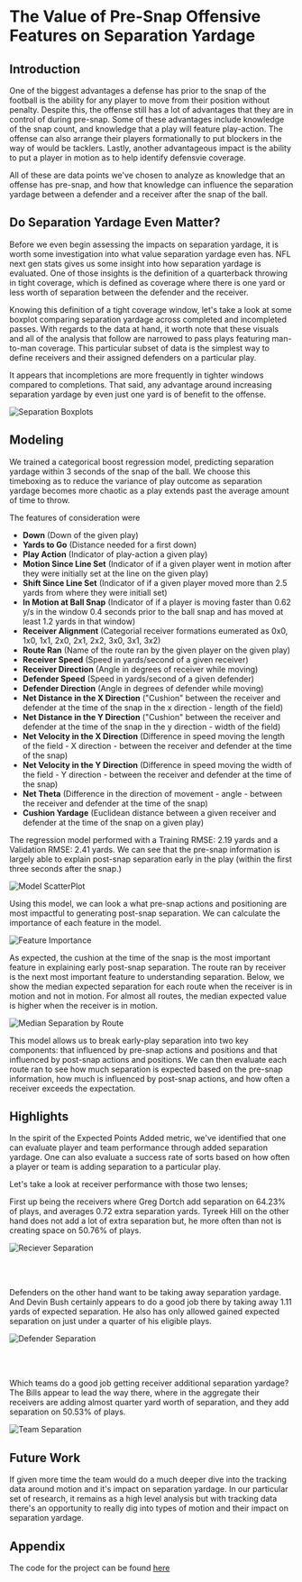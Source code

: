# The Value of Pre-Snap Offensive Features on Separation Yardage

## Introduction
One of the biggest advantages a defense has prior to the snap of the football is the ability for any player to move from their position without penalty. Despite this, the offense still has a lot of advantages that they are in control of during pre-snap. Some of these advantages include knowledge of the snap count, and knowledge that a play will feature play-action. The offense can also arrange their players formationally to put blockers in the way of would be tacklers. Lastly, another advantageous impact is the ability to put a player in motion as to help identify defensvie coverage.

All of these are data points we've chosen to analyze as knowledge that an offense has pre-snap, and how that knowledge can influence the separation yardage between a defender and a receiver after the snap of the ball.


## Do Separation Yardage Even Matter?
Before we even begin assessing the impacts on separation yardage, it is worth some investigation into what value separation yardage even has. NFL next gen stats 
gives us some insight into how separation yardage is evaluated. One of those insights is the definition of a quarterback throwing in tight coverage, which is defined as coverage where there is one yard or less worth of separation between the defender and the receiver.

Knowing this definition of a tight coverage window, let's take a look at some boxplot comparing separation yardage across completed and incompleted passes. With regards to the data at hand, it worth note that these visuals and all of the analysis that follow are narrowed to pass plays featuring man-to-man coverage. This particular subset of data is the simplest way to define receivers and their assigned defenders on a particular play.

It appears that incompletions are more frequently in tighter windows compared to completions. That said, any advantage around increasing 
separation yardage by even just one yard is of benefit to the offense.

![Separation Boxplots](https://github.com/erikhall6373/big_data_bowl_2025/blob/main/writeUp/Separation_BoxPlots.png)

## Modeling
We trained a categorical boost regression model, predicting separation yardage within 3 seconds of the snap of the ball. We choose this timeboxing as to reduce the variance of play outcome as separation yardage becomes more chaotic as a play extends past the average amount of time to throw.

The features of consideration were

- **Down** (Down of the given play)
- **Yards to Go** (Distance needed for a first down)
- **Play Action** (Indicator of play-action a given play)
- **Motion Since Line Set** (Indicator of if a given player went in motion after they were initially set at the line on the given play)
- **Shift Since Line Set** (Indicator of if a given player moved more than 2.5 yards from where they were initiall set)
- **In Motion at Ball Snap** (Indicator of if a player is moving faster than 0.62 y/s in the window 0.4 seconds prior to the ball snap and has moved at least 1.2 yards in that window)
- **Receiver Alignment** (Categorial receiver formations eumerated as 0x0, 1x0, 1x1, 2x0, 2x1, 2x2, 3x0, 3x1, 3x2)
- **Route Ran** (Name of the route ran by the given player on the given play)
- **Receiver Speed** (Speed in yards/second of a given receiver)
- **Receiver Direction** (Angle in degrees of receiver while moving)
- **Defender Speed** (Speed in yards/second of a given defender)
- **Defender Direction** (Angle in degrees of defender while moving)
- **Net Distance in the X Direction** ("Cushion" between the receiver and defender at the time of the snap in the x direction - length of the field)
- **Net Distance in the Y Direction** ("Cushion" between the receiver and defender at the time of the snap in the y direction - width of the field)
- **Net Velocity in the X Direction** (Difference in speed moving the length of the field - X direction - between the receiver and defender at the time of the snap)
- **Net Velocity in the Y Direction** (Difference in speed moving the width of the field - Y direction - between the receiver and defender at the time of the snap)
- **Net Theta** (Difference in the direction of movement - angle - between the receiver and defender at the time of the snap)
- **Cushion Yardage** (Euclidean distance between a given receiver and defender at the time of the snap on a given play)


The regression model performed with a Training RMSE:  2.19 yards and a Validation RMSE:  2.41 yards. We can see that the pre-snap information is largely able to explain post-snap separation early in the play (within the first three seconds after the snap.)

![Model ScatterPlot](https://github.com/erikhall6373/big_data_bowl_2025/blob/main/writeUp/model_scatterplot.png)

Using this model, we can look a what pre-snap actions and positioning are most impactful to generating post-snap separation. We can calculate the importance of each feature in the model.

![Feature Importance](https://github.com/erikhall6373/big_data_bowl_2025/blob/main/writeUp/Feature_Importance.png)

As expected, the cushion at the time of the snap is the most important feature in explaining early post-snap separation. The route ran by receiver is the next most important feature to understanding separation. Below, we show the median expected separation for each route when the receiver is in motion and not in motion. For almost all routes, the median expected value is higher when the receiver is in motion.

![Median Separation by Route](https://github.com/erikhall6373/big_data_bowl_2025/blob/main/writeUp/Extra_Work_Motion_Comparison.png)

This model allows us to break early-play separation into two key components: that influenced by pre-snap actions and positions and that influenced by post-snap actions and positions. We can then evaluate each route ran to see how much separation is expected based on the pre-snap information, how much is influenced by post-snap actions, and how often a receiver exceeds the expectation.

  
## Highlights
In the spirit of the Expected Points Added metric, we've identified that one can evaluate player and team performance through added separation yardage. One can also evaluate a success rate of sorts based on how often a player or team is adding separation to a particular play.

Let's take a look at receiver performance with those two lenses;

First up being the receivers where Greg Dortch add separation on 64.23% of plays, and averages 0.72 extra separation yards. Tyreek Hill on the other hand does not add a lot of extra separation but, he more often than not is creating space on 50.76% of plays.

![Reciever Separation](https://github.com/erikhall6373/big_data_bowl_2025/blob/main/writeUp/receiver_separation_summary.png)

<br>
<br>

Defenders on the other hand want to be taking away separation yardage. And Devin Bush certainly appears to do a good job there by taking away 1.11 yards of expected separation. He also has only allowed gained expected separation on just under a quarter of his eligible plays.

![Defender Separation](https://github.com/erikhall6373/big_data_bowl_2025/blob/main/writeUp/defender_separation_summary.png)

<br>
<br>

Which teams do a good job getting receiver additional separation yardage? The Bills appear to lead the way there, where in the aggregate their receivers are adding almost quarter yard worth of separation, and they add separation on 50.53% of plays.

![Team Separation](https://github.com/erikhall6373/big_data_bowl_2025/blob/main/writeUp/team_separation_summary.png)


## Future Work
If given more time the team would do a much deeper dive into the tracking data around motion and it's impact on separation yardage. In our particular set of research, it remains as a high level analysis but with tracking data there's an opportunity to really dig into types of motion and their impact on separation yardage.

 
## Appendix
The code for the project can be found [here](https://github.com/erikhall6373/big_data_bowl_2025)
